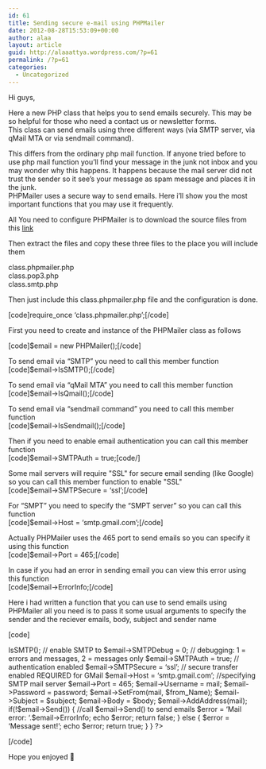 ```yaml
---
id: 61
title: Sending secure e-mail using PHPMailer
date: 2012-08-28T15:53:09+00:00
author: alaa
layout: article
guid: http://alaaattya.wordpress.com/?p=61
permalink: /?p=61
categories:
  - Uncategorized
---
```

Hi guys,

Here a new PHP class that helps you to send emails securely. This may be so helpful for those who need a contact us or newsletter forms.  
This class can send emails using three different ways (via SMTP server, via qMail MTA or via sendmail command).

This differs from the ordinary php mail function. If anyone tried before to use php mail function you&#8217;ll find your message in the junk not inbox and you may wonder why this happens. It happens because the mail server did not trust the sender so it see&#8217;s your message as spam message and places it in the junk.  
PHPMailer uses a secure way to send emails. Here i&#8217;ll show you the most important functions that you may use it frequently.

All You need to configure PHPMailer is to download the source files from this <a href="http://code.google.com/a/apache-extras.org/p/phpmailer/" title="PHPMailer" target="_blank" rel="noopener">link</a>

Then extract the files and copy these three files to the place you will include them

class.phpmailer.php  
class.pop3.php  
class.smtp.php

Then just include this class.phpmailer.php file and the configuration is done.

[code]require_once &#8216;class.phpmailer.php&#8217;;[/code]

First you need to create and instance of the PHPMailer class as follows

[code]$email = new PHPMailer();[/code]

To send email via &#8220;SMTP&#8221; you need to call this member function  
[code]$email->IsSMTP();[/code]

To send email via &#8220;qMail MTA&#8221; you need to call this member function  
[code]$email->IsQmail();[/code]

To send email via &#8220;sendmail command&#8221; you need to call this member function  
[code]$email->IsSendmail();[/code]

Then if you need to enable email authentication you can call this member function  
[code]$email->SMTPAuth = true;[code/]

Some mail servers will require "SSL" for secure email sending (like Google) so you can call this member function to enable "SSL"  
[code]$email->SMTPSecure = &#8216;ssl&#8217;;[/code]

For &#8220;SMPT&#8221; you need to specify the &#8220;SMPT server&#8221; so you can call this function  
[code]$email->Host = &#8216;smtp.gmail.com&#8217;;[/code]

Actually PHPMailer uses the 465 port to send emails so you can specify it using this function  
[code]$email->Port = 465;[/code]

In case if you had an error in sending email you can view this error using this function  
[code]$email->ErrorInfo;[/code]

Here i had written a function that you can use to send emails using PHPMailer all you need is to pass it some usual arguments to specify the sender and the reciever emails, body, subject and sender name

[code]

<?php 

require_once &#8216;class.phpmailer.php&#8217;;

//setting up Authentication info.  
$authMail = &#8216;YourMailGoesHere@gmail.com&#8217;;  
$authPass = &#8216;Your Password Goes Here&#8217;;

define(&#8216;mail&#8217; , $authMail);  
define(&#8216;password&#8217; , $authPass);

function sendEmail($to, $from, $from_Name, $body, $subject)  
{  
$email = new PHPMailer();

$email->IsSMTP(); // enable SMTP to  
$email->SMTPDebug = 0; // debugging: 1 = errors and messages, 2 = messages only  
$email->SMTPAuth = true; // authentication enabled  
$email->SMTPSecure = &#8216;ssl&#8217;; // secure transfer enabled REQUIRED for GMail  
$email->Host = &#8216;smtp.gmail.com&#8217;; //specifying SMTP mail server  
$email->Port = 465;  
$email->Username = mail;  
$email->Password = password;  
$email->SetFrom(mail, $from_Name);  
$email->Subject = $subject;  
$email->Body = $body;  
$email->AddAddress(mail);  
if(!$email->Send()) { //call $email->Send() to send emails  
$error = &#8216;Mail error: &#8216;.$email->ErrorInfo;  
echo $error;

return false;  
} else {  
$error = &#8216;Message sent!&#8217;;  
echo $error;

return true;  
}

}

?>  
[/code]

Hope you enjoyed 🙂